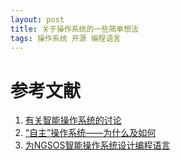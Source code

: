 ```yaml
---
layout: post
title: 关于操作系统的一些简单想法
tags: 操作系统 开源 编程语言
---
```




# 参考文献

1. [有关智能操作系统的讨论](http://www.fullstackengineer.net/zh/blog/weiyongming/5857e45ef34acfa6e680ebab6dfcb989)
2. [“自主”操作系统——为什么及如何](http://www.fullstackengineer.net/zh/blog/weiyongming/8c193f0745ea54188ea9306b6266959b)
3. [为NGSOS智能操作系统设计编程语言](http://blog.csdn.net/wayne_cse/article/details/44647829)

